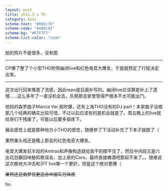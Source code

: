 ```yaml
---
layout: post
title: sh11.5 x Th
category: misc
scheme-text: "#666c7b"
scheme-code: "#e80cd2"
scheme-bg: "#F7F7F7"
scheme-list-color: "code"
---
```



拍的照片不是很多，没有图

***
CP爆了整了个小型THO附带幽闭live和红色电音大爆发，于是就预定了行程决定出发。

***

这次出行回来罹患了流感，因此repo是后面补写的。幽闭live应该算是补上了遗憾……这么多年了一直没机会去，乐祭那会家里管得严根本不太可能出门。

他妈的森罗曲子Marcia Ver.我吹爆，还有上海THO没有的DJ part！本家曲子没唱那几个经典的确实比较可惜，不过以后应该有的是机会就是了。周五晚上的live就给哥们干残废了，可能以后要多锻炼下。

展会感觉上就是那种地方小THO的感觉，随便参了下活动补充了下本子就跑了（

果然重头戏还是晚上那会的红色电音大爆发。

电音大爆发前半段的Amtras和声像构造就给我干的撑不住了，然后中间段又是六出花劲霸回味魅知歌谣会、加上泉的Coro，最终直接瘫酒吧那起不来了。。很难说这次极地大冲击和沪T live哪一个更好，但是这个绝对更爆（

~~果然还是南梦宫更适合中国车万体质~~


fin.